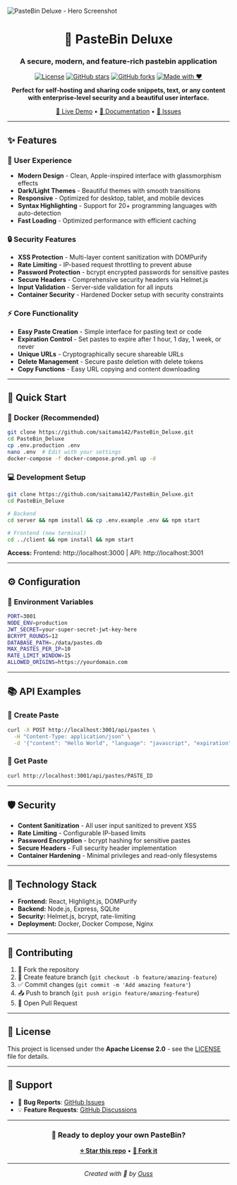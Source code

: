 ![PasteBin Deluxe - Hero Screenshot](./screenshot.png)

<div align="center">

# 🚀 PasteBin Deluxe

### A secure, modern, and feature-rich pastebin application

[![License](https://img.shields.io/badge/License-Apache%202.0-blue.svg)](https://opensource.org/licenses/Apache-2.0)
[![GitHub stars](https://img.shields.io/github/stars/saitama142/PasteBin_Deluxe?style=social)](https://github.com/saitama142/PasteBin_Deluxe/stargazers)
[![GitHub forks](https://img.shields.io/github/forks/saitama142/PasteBin_Deluxe?style=social)](https://github.com/saitama142/PasteBin_Deluxe/network/members)
[![Made with ❤️](https://img.shields.io/badge/Made%20with-❤️-red.svg)](https://github.com/saitama142/PasteBin_Deluxe)

**Perfect for self-hosting and sharing code snippets, text, or any content with enterprise-level security and a beautiful user interface.**

[🌟 Live Demo](#) • [📖 Documentation](#) • [💬 Issues](https://github.com/saitama142/PasteBin_Deluxe/issues)

</div>

---

## ✨ Features

### 🎨 **User Experience**
- **Modern Design** - Clean, Apple-inspired interface with glassmorphism effects
- **Dark/Light Themes** - Beautiful themes with smooth transitions
- **Responsive** - Optimized for desktop, tablet, and mobile devices
- **Syntax Highlighting** - Support for 20+ programming languages with auto-detection
- **Fast Loading** - Optimized performance with efficient caching

### 🔒 **Security Features**
- **XSS Protection** - Multi-layer content sanitization with DOMPurify
- **Rate Limiting** - IP-based request throttling to prevent abuse
- **Password Protection** - bcrypt encrypted passwords for sensitive pastes
- **Secure Headers** - Comprehensive security headers via Helmet.js
- **Input Validation** - Server-side validation for all inputs
- **Container Security** - Hardened Docker setup with security constraints

### ⚡ **Core Functionality**
- **Easy Paste Creation** - Simple interface for pasting text or code
- **Expiration Control** - Set pastes to expire after 1 hour, 1 day, 1 week, or never
- **Unique URLs** - Cryptographically secure shareable URLs
- **Delete Management** - Secure paste deletion with delete tokens
- **Copy Functions** - Easy URL copying and content downloading

---

## 🚀 Quick Start

### 🐳 **Docker (Recommended)**

```bash
git clone https://github.com/saitama142/PasteBin_Deluxe.git
cd PasteBin_Deluxe
cp .env.production .env
nano .env  # Edit with your settings
docker-compose -f docker-compose.prod.yml up -d
```

### 💻 **Development Setup**

```bash
git clone https://github.com/saitama142/PasteBin_Deluxe.git
cd PasteBin_Deluxe

# Backend
cd server && npm install && cp .env.example .env && npm start

# Frontend (new terminal)
cd ../client && npm install && npm start
```

**Access:** Frontend: http://localhost:3000 | API: http://localhost:3001

---

## ⚙️ Configuration

### 🔧 **Environment Variables**

```bash
PORT=3001
NODE_ENV=production
JWT_SECRET=your-super-secret-jwt-key-here
BCRYPT_ROUNDS=12
DATABASE_PATH=./data/pastes.db
MAX_PASTES_PER_IP=10
RATE_LIMIT_WINDOW=15
ALLOWED_ORIGINS=https://yourdomain.com
```

---

## 📚 API Examples

### 📝 **Create Paste**
```bash
curl -X POST http://localhost:3001/api/pastes \
  -H "Content-Type: application/json" \
  -d '{"content": "Hello World", "language": "javascript", "expiration": "1day"}'
```

### 📖 **Get Paste**
```bash
curl http://localhost:3001/api/pastes/PASTE_ID
```

---

## 🛡️ Security

- **Content Sanitization** - All user input sanitized to prevent XSS
- **Rate Limiting** - Configurable IP-based limits
- **Password Encryption** - bcrypt hashing for sensitive pastes
- **Secure Headers** - Full security header implementation
- **Container Hardening** - Minimal privileges and read-only filesystems

---

## 🔧 Technology Stack

- **Frontend:** React, Highlight.js, DOMPurify
- **Backend:** Node.js, Express, SQLite
- **Security:** Helmet.js, bcrypt, rate-limiting
- **Deployment:** Docker, Docker Compose, Nginx

---

## 🤝 Contributing

1. 🍴 Fork the repository
2. 🌿 Create feature branch (`git checkout -b feature/amazing-feature`)
3. ✅ Commit changes (`git commit -m 'Add amazing feature'`)
4. 📤 Push to branch (`git push origin feature/amazing-feature`)
5. 🔄 Open Pull Request

---

## 📄 License

This project is licensed under the **Apache License 2.0** - see the [LICENSE](LICENSE) file for details.

---

## 💬 Support

- 🐛 **Bug Reports**: [GitHub Issues](https://github.com/saitama142/PasteBin_Deluxe/issues)
- 💡 **Feature Requests**: [GitHub Discussions](https://github.com/saitama142/PasteBin_Deluxe/discussions)

---

<div align="center">

### 🚀 **Ready to deploy your own PasteBin?**

**[⭐ Star this repo](https://github.com/saitama142/PasteBin_Deluxe)** • **[🍴 Fork it](https://github.com/saitama142/PasteBin_Deluxe/fork)**

---

*Created with 💜 by [Ouss](https://github.com/saitama142)*

</div>
